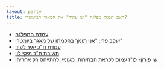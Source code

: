 ```yaml
---
layout: party
title: האם תבטל מפלגת "יש עתיד" את המאגר הביומטרי?
---
```


* <i class="fa fa-newspaper-o"></i> [עמדת המפלגה](https://archive.today/gjQpX#selection-2763.2-2763.176)
* <i class="fa fa-newspaper-o"></i> יעקב פרי: "[אני תומך בהקמתו של מאגר ביומטרי](https://archive.today/8p7dP#selection-3725.1-3725.241)"
* <i class="fa fa-globe"></i> [עמדת ח"כ יאיר לפיד](https://archive.today/FbdRc#selection-2711.52-2711.129)
* <i class="fa fa-envelope"></i> [תשובת ח"כ מיקי לוי](../docs/levimiki.png)
* <i class="fa fa-phone"></i> שי פירון- לו"ז עמוס לקראת הבחירות, מעוניין להתייחס רק אחריהן